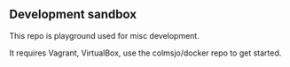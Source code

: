 Development sandbox
-------------------

This repo is playground used for misc development. 

It requires Vagrant, VirtualBox, use the colmsjo/docker repo to get started.
